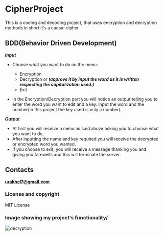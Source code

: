 # CipherProject

This is a coding and decoding project, that uses encryption and decryption methods
in short it's a caesar cipher

## BDD(Behavior Driven Development)

***Input***

* Choose what you want to do on the menu:
  * Encryption  
  * Decryption or  ***(approve it by input the word as it is written respecting the capitalization used.)***
  * Exit

 
* In the Encryption/Decryption part you will notice an output telling you to enter the word you want to edit and a key.
  Input the word and the number(In this project the key used is only a number).
  
***Output***

* At first you will receive a menu as said above asking you to choose what you want to do.
* After inputting the name and key required you will receive the decrypted or encrypted word you wanted.
* If you choose to exit, you will receive a message thanking you and giving you farewells and this will 
terminate the server.

## Contacts

**urakhel7@gmail.com**

### License and copyright

MIT License

### Image showing my project's functionality/
![decryption](src/)